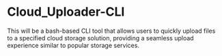# Cloud_Uploader-CLI
This will be a bash-based CLI tool that allows users to quickly upload files to a specified cloud storage solution, providing a seamless upload experience similar to popular storage services.
